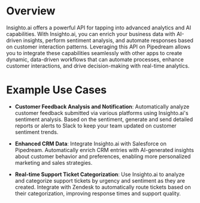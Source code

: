 # Overview

Insighto.ai offers a powerful API for tapping into advanced analytics and AI capabilities. With Insighto.ai, you can enrich your business data with AI-driven insights, perform sentiment analysis, and automate responses based on customer interaction patterns. Leveraging this API on Pipedream allows you to integrate these capabilities seamlessly with other apps to create dynamic, data-driven workflows that can automate processes, enhance customer interactions, and drive decision-making with real-time analytics.

# Example Use Cases

- **Customer Feedback Analysis and Notification**: Automatically analyze customer feedback submitted via various platforms using Insighto.ai's sentiment analysis. Based on the sentiment, generate and send detailed reports or alerts to Slack to keep your team updated on customer sentiment trends.

- **Enhanced CRM Data**: Integrate Insighto.ai with Salesforce on Pipedream. Automatically enrich CRM entries with AI-generated insights about customer behavior and preferences, enabling more personalized marketing and sales strategies.

- **Real-time Support Ticket Categorization**: Use Insighto.ai to analyze and categorize support tickets by urgency and sentiment as they are created. Integrate with Zendesk to automatically route tickets based on their categorization, improving response times and support quality.
